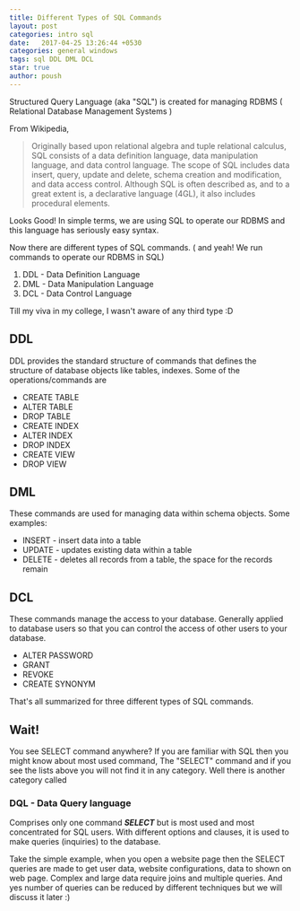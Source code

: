 ```yaml
---
title: Different Types of SQL Commands
layout: post
categories: intro sql
date:   2017-04-25 13:26:44 +0530
categories: general windows
tags: sql DDL DML DCL
star: true
author: poush
---
```



Structured Query Language (aka "SQL") is created for managing RDBMS ( Relational Database Management Systems )

From Wikipedia,
> Originally based upon relational algebra and tuple relational calculus, SQL consists of a data definition language, data manipulation language, and data control language. The scope of SQL includes data insert, query, update and delete, schema creation and modification, and data access control. Although SQL is often described as, and to a great extent is, a declarative language (4GL), it also includes procedural elements.

Looks Good!
In simple terms, we are using SQL to operate our RDBMS and this language has seriously easy syntax.

Now there are different types of SQL commands. ( and yeah! We run commands to operate our RDBMS in SQL)
1. DDL  -  Data Definition Language
2. DML - Data Manipulation Language
3. DCL  - Data Control Language

Till my viva in my college, I wasn't aware of any third type :D

## DDL
DDL provides the standard structure of commands that defines the structure of database objects like tables, indexes. Some of the operations/commands are

* CREATE TABLE
* ALTER TABLE
* DROP TABLE
* CREATE INDEX
* ALTER INDEX
* DROP INDEX
* CREATE VIEW
* DROP VIEW

## DML
These commands are used for managing data within schema objects. Some examples:

* INSERT - insert data into a table
* UPDATE - updates existing data within a table
* DELETE - deletes all records from a table, the space for the records remain

## DCL
These commands manage the access to your database. Generally applied to database users so that you can control the access of other users to your database.

* ALTER PASSWORD
* GRANT
* REVOKE
* CREATE SYNONYM

That's all summarized for three different types of SQL commands.

## Wait!
You see SELECT command anywhere? If you are familiar with SQL then you might know about most used command, The "SELECT" command and if you see the lists above you will not find it in any category.  Well there is another category called
### DQL - Data Query language

Comprises only one command ***SELECT*** but is most used and most concentrated for SQL users. With different options and clauses, it is used to make queries (inquiries) to the database.

Take the simple example, when you open a website page then the SELECT queries are made to get user data, website configurations, data to shown on web page. Complex and large data require joins and multiple queries.
And yes number of queries can be reduced by different techniques but we will discuss it later :)